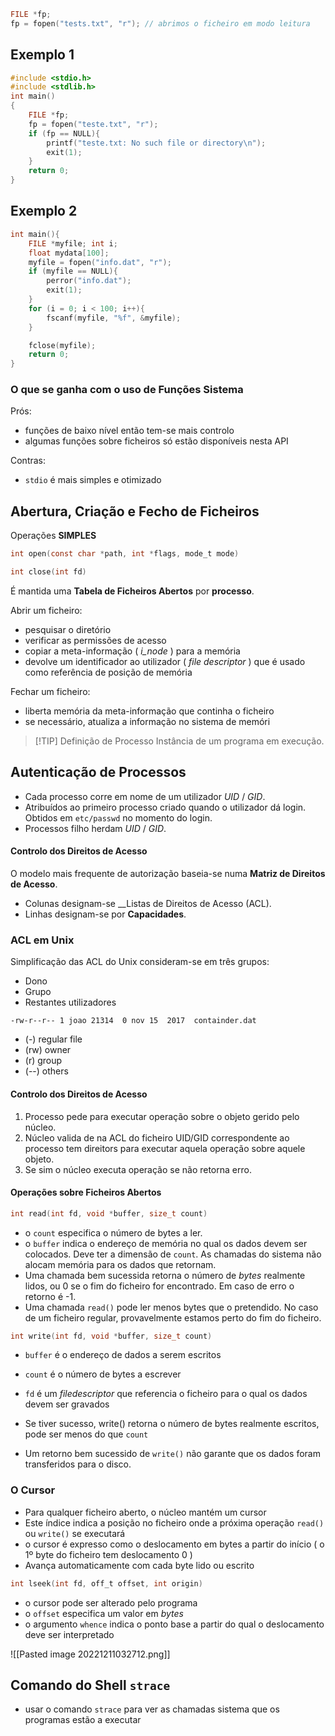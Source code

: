 ```c
FILE *fp; 
fp = fopen("tests.txt", "r"); // abrimos o ficheiro em modo leitura
```


## Exemplo 1

```c
#include <stdio.h>
#include <stdlib.h>
int main()
{
	FILE *fp;
	fp = fopen("teste.txt", "r");
	if (fp == NULL){
		printf("teste.txt: No such file or directory\n");
		exit(1);
	}
	return 0;
}
```

## Exemplo 2

```c
int main(){
	FILE *myfile; int i;
	float mydata[100];
	myfile = fopen("info.dat", "r");
	if (myfile == NULL){
		perror("info.dat");
		exit(1);
	}
	for (i = 0; i < 100; i++){
		fscanf(myfile, "%f", &myfile);
	}

	fclose(myfile);
	return 0;
}
```

### O que se ganha com o uso de Funções Sistema

Prós:
- funções de baixo nível então tem-se mais controlo
- algumas funções sobre ficheiros só estão disponíveis nesta API

Contras:
- `stdio` é mais simples e otimizado


## Abertura, Criação e Fecho de Ficheiros

Operações __SIMPLES__
```c
int open(const char *path, int *flags, mode_t mode)

int close(int fd)
```

É mantida uma __Tabela de Ficheiros Abertos__ por __processo__.

Abrir um ficheiro:
- pesquisar o diretório
- verificar as permissões de acesso
- copiar a meta-informação ( _i_node_ ) para a memória
- devolve um identificador ao utilizador ( _file descriptor_ ) que é usado como referência de posição de memória

Fechar um ficheiro:
- liberta memória da meta-informação que continha o ficheiro
- se necessário, atualiza a informação no sistema de memóri


> [!TIP] Definição de Processo
> Instância de um programa em execução.

## Autenticação de Processos

- Cada processo corre em nome de um utilizador _UID_ / _GID_.
- Atribuídos ao primeiro processo criado quando o utilizador dá login. Obtidos em `etc/passwd` no momento do login.
- Processos filho herdam _UID_ / _GID_.

#### Controlo dos Direitos de Acesso

O modelo mais frequente de autorização baseia-se numa __Matriz de Direitos de Acesso__.
- Colunas designam-se __Listas de Direitos de Acesso (ACL).
- Linhas designam-se por __Capacidades__.

### ACL em Unix

Simplificação das ACL do Unix consideram-se em três grupos:

- Dono
- Grupo
- Restantes utilizadores

`-rw-r--r-- 1 joao 21314  0 nov 15  2017  containder.dat`

- (-) regular file
- (rw) owner
- (r) group
- (--) others

#### Controlo dos Direitos de Acesso

1. Processo pede para executar operação sobre o objeto gerido pelo núcleo.
2. Núcleo valida de na ACL do ficheiro UID/GID correspondente ao processo tem direitors para executar aquela operação sobre aquele objeto.
3. Se sim o núcleo executa operação se não retorna erro.

#### Operações sobre Ficheiros Abertos

```c
int read(int fd, void *buffer, size_t count)
```

- o `count` especifica o número de bytes a ler.
- o `buffer` indica o endereço de memória no qual os dados devem ser colocados. Deve ter a dimensão de `count`. As chamadas do sistema não alocam memória para os dados que retornam.
- Uma chamada bem sucessida retorna o número de _bytes_ realmente lidos, ou 0 se o fim do ficheiro for encontrado. Em caso de erro o retorno é -1.
- Uma chamada `read()` pode ler menos bytes que o pretendido. No caso de um ficheiro regular, provavelmente estamos perto do fim do ficheiro.


```c
int write(int fd, void *buffer, size_t count)
```

- `buffer` é o endereço de dados a serem escritos
- `count` é o número de bytes a escrever
- `fd` é um _filedescriptor_ que referencia o ficheiro para o qual os dados devem ser gravados

- Se tiver sucesso, write() retorna o número de bytes realmente escritos, pode ser menos do que `count`

- Um retorno bem sucessido de `write()` não garante que os dados foram transferidos para o disco.


### O Cursor

- Para qualquer ficheiro aberto, o núcleo mantém um cursor
- Este índice indica a posição no ficheiro onde a próxima operação `read()` ou `write()` se executará
- o cursor é expresso como o deslocamento em bytes a partir do início ( o 1º byte do ficheiro tem deslocamento 0 )
- Avança automaticamente com cada byte lido ou escrito


```c
int lseek(int fd, off_t offset, int origin)
```

- o cursor pode ser alterado pelo programa
- o `offset` especifica um valor em _bytes_
- o argumento `whence` indica o ponto base a partir do qual o deslocamento deve ser interpretado

![[Pasted image 20221211032712.png]]


## Comando do Shell `strace` 

- usar o comando `strace` para ver as chamadas sistema que os programas estão a executar
